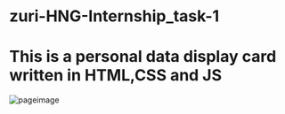 # zuri-HNG-Internship_task-1
# This is a personal data display card written in HTML,CSS and JS
<img href="./image/pageimage.jpeg" alt="pageimage" />
